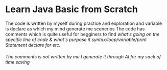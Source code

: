 # Learn Java Basic from Scratch
The code is written by myself during practice and exploration and variable is declare as which my mind generate me scenerios
The code has comments which is quite useful for begginers to find _what's going on the specific line of code & what's purpose it syntax/loop/variable/print Statement declare for etc._
###### The comments is not written by me I generate it through AI for my sack of time saving
